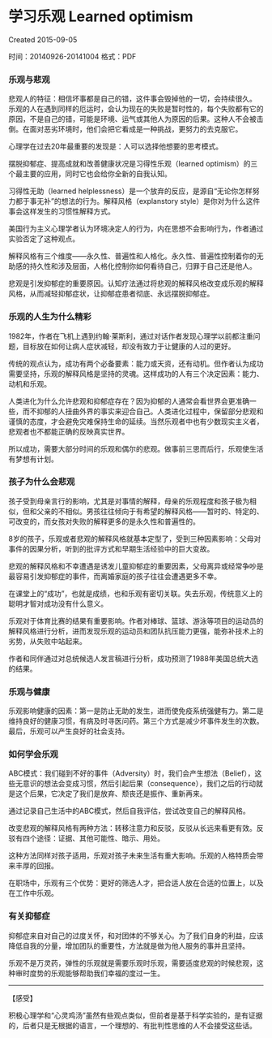 # 学习乐观 Learned optimism
Created 2015-09-05

时间：20140926-20141004
格式：PDF

### 乐观与悲观

悲观人的特征：相信坏事都是自己的错，这件事会毁掉他的一切，会持续很久。
乐观的人在遇到同样的厄运时，会认为现在的失败是暂时性的，每个失败都有它的原因，不是自己的错，可能是环境、运气或其他人为原因的后果。这种人不会被击倒。在面对恶劣环境时，他们会把它看成是一种挑战，更努力的去克服它。

心理学在过去20年最重要的发现是：人可以选择他想要的思考模式。

摆脱抑郁症、提高成就和改善健康状况是习得性乐观（learned optimism）的三个最主要的应用，同时它也会给你全新的自我认知。

习得性无助（learned helplessness）是一个放弃的反应，是源自“无论你怎样努力都于事无补”的想法的行为。解释风格（explanstory style）是你对为什么这件事会这样发生的习惯性解释方式。


美国行为主义心理学者认为环境决定人的行为，内在思想不会影响行为，作者通过实验否定了这种观点。

解释风格有三个维度——永久性、普遍性和人格化。永久性、普遍性控制着你的无助感的持久性和涉及层面，人格化控制你如何看待自己，归罪于自己还是他人。

悲观是引发抑郁症的重要原因。认知疗法通过将悲观的解释风格改变成乐观的解释风格，从而减轻抑郁症状，让抑郁症患者彻底、永远摆脱抑郁症。

### 乐观的人生为什么精彩

1982年，作者在飞机上遇到约翰·莱斯利，通过对话作者发现心理学以前都注重问题，目标放在如何让病人症状减轻，却没有致力于让健康的人过的更好。

传统的观点认为，成功有两个必备要素：能力或天资，还有动机。但作者认为成功需要坚持，乐观的解释风格是坚持的灵魂。这样成功的人有三个决定因素：能力、动机和乐观。

人类进化为什么允许悲观和抑郁症存在？因为抑郁的人通常会看世界会更准确一些，而不抑郁的人扭曲外界的事实来迎合自己。人类进化过程中，保留部分悲观和谨慎的态度，才会避免灾难保持生命的延续。当然乐观者中也有少数现实主义者，悲观者也不都能正确的反映真实世界。

所以成功，需要大部分时间的乐观和偶尔的悲观。做事前三思而后行，乐观使生活有梦想有计划。

### 孩子为什么会悲观

孩子受到母亲言行的影响，尤其是对事情的解释，母亲的乐观程度和孩子极为相似，但和父亲的不相似。男孩往往倾向于有希望的解释风格——暂时的、特定的、可改变的，而女孩对失败的解释更多的是永久性和普遍性的。

8岁的孩子，乐观或者悲观的解释风格就基本定型了，受到三种因素影响：父母对事件的因果分析，听到的批评方式和早期生活经验中的巨大变故。

悲观的解释风格和不幸遭遇是诱发儿童抑郁症的重要因素，父母离异或经常争吵是最容易引发抑郁症的事件，而离婚家庭的孩子往往会遭遇更多不幸。

在课堂上的“成功”，也就是成绩，也和乐观有密切关联。失去乐观，传统意义上的聪明才智对成功没有什么意义。

乐观对于体育比赛的结果有重要影响。作者对棒球、篮球、游泳等项目的运动员的解释风格进行分析，进而发现乐观的运动员和团队抗压能力更强，能弥补技术上的劣势，从失败中站起来。

作者和同伴通过对总统候选人发言稿进行分析，成功预测了1988年美国总统大选的结果。

### 乐观与健康

乐观影响健康的因素：第一是防止无助的发生，进而使免疫系统强健有力。第二是维持良好的健康习惯，有病及时寻医问药。第三个方式是减少坏事件发生的次数。最后，乐观可以产生良好的社会支持。

### 如何学会乐观

ABC模式：我们碰到不好的事件（Adversity）时，我们会产生想法（Belief），这些无意识的想法会变成习惯，然后引起后果（consequence），我们之后的行动就是这个后果，它决定了我们是放弃、颓丧还是振作、重新再来。

通过记录自己生活中的ABC模式，然后自我评估，尝试改变自己的解释风格。

改变悲观的解释风格有两种方法：转移注意力和反驳，反驳从长远来看更有效。反驳有四个途径：证据、其他可能性、暗示、用处。

这种方法同样对孩子适用，乐观对孩子未来生活有重大影响。乐观的人格特质会带来丰厚的回报。

在职场中，乐观有三个优势：更好的筛选人才，把合适人放在合适的位置上，以及在工作中乐观。


### 有关抑郁症

抑郁症来自对自己的过度关怀，和对团体的不够关心。为了我们自身的利益，应该降低自我的分量，增加团队的重要性，方法就是做为他人服务的事并且坚持。

乐观不是万灵药，弹性的乐观就是需要乐观时乐观，需要适度悲观的时候悲观，这种审时度势的乐观能够帮助我们幸福的度过一生。

***

【感受】

积极心理学和“心灵鸡汤”虽然有些观点类似，但前者是基于科学实验的，是有证据的，后者只是无根据的语言，一个理想的、有批判性思维的人不会接受这些话。

